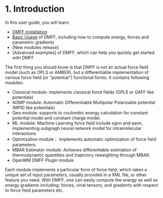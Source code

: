 # 1. Introduction

In this user guide, you will learn:

- [DMFF Installation](./installation.md) 
- [Basic Usage](./usage.md) of DMFF, including how to compute energy, forces and parametric gradients
- [New modules release]
- [Advanced examples] of DMFF, which can help you quickly get started with DMFF 

The first thing you should know is that DMFF is not an actual force field model (such as OPLS or AMBER), but a differentiable implementation of various force field (or "potential") functional forms. It contains following modules:

- Classical module: implements classical force fields (OPLS or GAFF like potentials)
- ADMP module: Automatic Differentiable Multipolar Polarizable potential (MPID like potentials)
- Qeq module: supports to coulombic energy calculation for constant potential model and constant charge model.
- ML module: Machine Learning force field include sgnn and eann, implementing subgragh neural network model for intramolecular interactions
- Optimization module： Implements automatic optimization of force field parameters.
- MBAR Estimator module: Achieves differentiable estimation of thermodynamic quantities and trajectory reweighting through MBAR.
- OpenMM DMFF Plugin module

Each module implements a particular form of force field, which takes a unique set of input parameters, usually provided in a XML file, or other feature you need. With DMFF, one can easily compute the energy as well as energy gradients including: forces, virial tensors, and gradients with respect to force field parameters etc.


